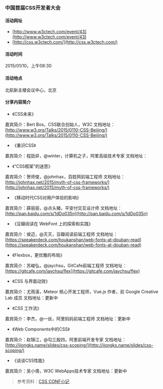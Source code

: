 ### 中国首届CSS开发者大会

#### 活动网址

- [http://www.w3ctech.com/event/43](http://www.w3ctech.com/event/43)
- [http://css.w3ctech.com/](http://css.w3ctech.com/)

#### 活动时间

 2015/01/10，上午08:30

#### 活动地点

北航新主楼会议中心，北京

#### 分享内容简介

- 《CSS未来》

嘉宾简介：Bert Bos，CSS联合创始人，W3C
文档地址：[http://www.w3.org/Talks/2015/0110-CSS-Beijing/](http://www.w3.org/Talks/2015/0110-CSS-Beijing/)

- 《重识CSS》

嘉宾简介：程劭非，@winter，计算机之子，阿里高级技术专家
文档地址：

- 《“CSS框架”的迷思》

嘉宾简介：贺师俊，@johnhax，百姓网前端工程师
文档地址：[http://johnhax.net/2015/myth-of-css-frameworks/](http://johnhax.net/2015/myth-of-css-frameworks/)

- 《移动时代CSS对用户体验的影响》

嘉宾简介：薛丽丽，@点头猪，平安付交互设计师
文档地址：[http://pan.baidu.com/s/1dDo035n](http://pan.baidu.com/s/1dDo035n)


- 《豆瓣阅读在 WebFont 上的探索和实践》

嘉宾简介：侯迈，@灭灭，豆瓣阅读前端工程师
文档地址：[https://speakerdeck.com/houkanshan/web-fonts-at-douban-read](https://speakerdeck.com/houkanshan/web-fonts-at-douban-read)

- 《Flexbox，更优雅的布局》

嘉宾简介：苏峻弘，@jaychsu，GitCafe前端工程师
文档地址：[https://gitcafe.com/jaychsu/flex](https://gitcafe.com/jaychsu/flex)

- 《CSS 与界面动效》

嘉宾简介：尤雨溪，Meteor 核心开发工程师，Vue.js 作者，前 Google Creative Lab 成员
文档地址：更新中

- 《CSS 工作流》

嘉宾简介：李杰，@一丝，阿里妈妈前端工程师
文档地址：更新中

- 《Web Components中的CSS》

嘉宾简介：赵锦江，@勾三股四，阿里前端开发专家
文档地址：[http://jiongks.name/slides/css-scoping/](http://jiongks.name/slides/css-scoping/)

- 《谈谈CSS性能》

嘉宾简介：吴小倩，W3C WebApps技术专家
文档地址：更新中

> 参考资料：[CSS CONF小记](http://code.wileam.com/css-conf/)